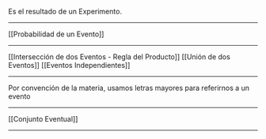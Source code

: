 Es el resultado de un Experimento.
***
[[Probabilidad de un Evento]]
***
[[Intersección de dos Eventos - Regla del Producto]]
[[Unión de dos Eventos]]
[[Eventos Independientes]]
***
Por convención de la materia, usamos letras mayores para referirnos a un evento
***
[[Conjunto Eventual]]
***

